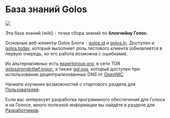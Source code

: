 # База знаний Golos

[![](https://raw.githubusercontent.com/golos-blockchain/wiki/master/golos_logo.png)](https://golos.id/)

Эта база знаний \(wiki\) - точка сбора знаний по **блокчейну Голос.**  
  
Основные веб-клиенты Golos Блоги - [golos.id](https://golos.id/) и [golos.in](https://golos.in/). Доступен и [golos.today](https://golos.today/), который выполняет роль тестового клиента \(обновляется в первую очередь, но его работа возможна с ошибками\).   
  
Из альтернативных есть [expertgroup.org](https://expertgroup.org/), в сети TOR [goloszrorrdctlwf.onion](http://goloszrorrdctlwf.onion), а также [gol.oss](http://gol.oss), который доступен при использовании децентрализованных DNS от [OpenNIC](https://www.opennic.org/).

Начните изучение возможностей с стартового раздела для [Пользователей](users/welcome/).

Если вас интересует разработка программного обеспечения для Голоса и на Голосе, много полезной информации вы найдёте в разделе для [Разработчиков](developers/basics/).

